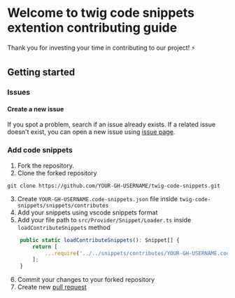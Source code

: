 # Welcome to twig code snippets extention contributing guide

Thank you for investing your time in contributing to our project! :zap:

## Getting started

### Issues
#### Create a new issue

If you spot a problem, search if an issue already exists. If a related issue doesn't exist, you can open a new issue using [issue page](https://github.com/nalabdou/twig-code-snippets/issues).

### Add code snippets

1. Fork the repository.
2. Clone the forked repository

 `git clone https://github.com/YOUR-GH-USERNAME/twig-code-snippets.git`

3. Create `YOUR-GH-USERNAME.code-snippets.json` file inside `twig-code-snippets/snippets/contributes`
4. Add your snippets using vscode snippets format
5. Add your file path to `src/Provider/Snippet/Loader.ts` inside `loadContributeSnippets` method
```ts
    public static loadContributeSnippets(): Snippet[] {
        return [
            ...require('../../snippets/contributes/YOUR-GH-USERNAME.code-snippets.json'),
        ];
    }
```
6. Commit your changes to your forked repository 
7. Create new [pull request](https://github.com/nalabdou/twig-code-snippets/pulls) 

